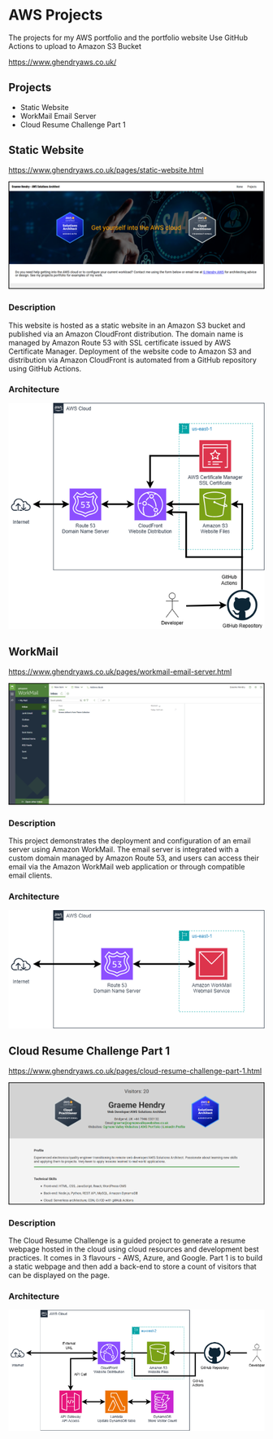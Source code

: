 # AWS Projects

The projects for my AWS portfolio and the portfolio website
Use GitHub Actions to upload to Amazon S3 Bucket

https://www.ghendryaws.co.uk/

## Projects

- Static Website
- WorkMail Email Server
- Cloud Resume Challenge Part 1

## Static Website

https://www.ghendryaws.co.uk/pages/static-website.html

![alt text](image.png)

### Description

This website is hosted as a static website in an Amazon S3 bucket and published via an Amazon CloudFront distribution. The domain name is managed by Amazon Route 53 with SSL certificate issued by AWS Certificate Manager. Deployment of the website code to Amazon S3 and distribution via Amazon CloudFront is automated from a GitHub repository using GitHub Actions.

### Architecture

![alt text](image-1.png)

## WorkMail

https://www.ghendryaws.co.uk/pages/workmail-email-server.html

![alt text](image-2.png)

### Description

This project demonstrates the deployment and configuration of an email server using Amazon WorkMail. The email server is integrated with a custom domain managed by Amazon Route 53, and users can access their email via the Amazon WorkMail web application or through compatible email clients.

### Architecture

![alt text](image-3.png)

## Cloud Resume Challenge Part 1

https://www.ghendryaws.co.uk/pages/cloud-resume-challenge-part-1.html

![alt text](image-4.png)

### Description

The Cloud Resume Challenge is a guided project to generate a resume webpage hosted in the cloud using cloud resources and development best practices. It comes in 3 flavours - AWS, Azure, and Google. Part 1 is to build a static webpage and then add a back-end to store a count of visitors that can be displayed on the page.

### Architecture

![alt text](image-5.png)
